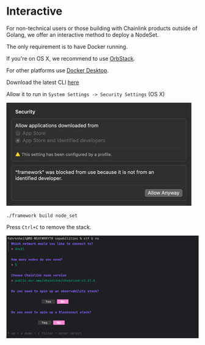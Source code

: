 # Interactive


For non-technical users or those building with Chainlink products outside of Golang, we offer an interactive method to deploy a NodeSet.

The only requirement is to have Docker running. 

If you're on OS X, we recommend to use [OrbStack](https://orbstack.dev/).

For other platforms use [Docker Desktop](https://www.docker.com/products/docker-desktop/).

Download the latest CLI [here](https://github.com/smartcontractkit/chainlink-testing-framework/releases/tag/framework%2Fv0.1.7)

Allow it to run in `System Settings -> Security Settings` (OS X)

![img.png](images/img.png)

```
./framework build node_set
```
Press `Ctrl+C` to remove the stack.

![img.png](images/interactive-node-set.png)